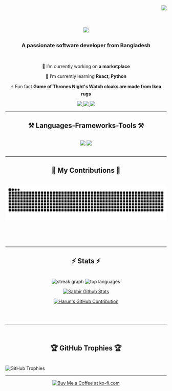 <div align="right">
  <img src="https://visitor-badge.laobi.icu/badge?page_id=sabbir-tanvir.sabbir-tanvir&"  />
</div>

<h1 align="center">
    <img src="https://readme-typing-svg.herokuapp.com/?font=Righteous&size=35&center=true&vCenter=true&width=500&height=70&duration=4000&lines=Hi+There!+👋;+I'm+Sabbir+Tanvir!;" />
</h1>

<h3 align="center">A passionate software developer from Bangladesh</h3>

<br/>

<div align="center">
 
 🔭 I’m currently working on **a marketplace**
 
 🌱 I’m currently learning **React, Python**

⚡ Fun fact **Game of Thrones Night's Watch cloaks are made from Ikea rugs**

 </div>
 
<div align="center"> 
  <a href="sabbirmahmudtanvir@gmail.com">
    <img src="https://img.shields.io/badge/Gmail-333333?style=for-the-badge&logo=gmail&logoColor=red" />
  </a>
  <a href="https://www.linkedin.com/in/sabbir-tanvir/" target="_blank">
    <img src="https://img.shields.io/badge/LinkedIn-0077B5?style=for-the-badge&logo=linkedin&logoColor=white" target="_blank" />
  </a>
  <a href="https://portfolio-sabbir.vercel.app/" target="_blank">
     <img src="https://img.shields.io/badge/Portfolio-FF5722?style=for-the-badge&logo=todoist&logoColor=white" target="_blank" /> <!-- sqlite, safari, google-chrome are other good icon options -->
  </a>
</div>

 <hr/>
 
<h2 align="center">⚒️ Languages-Frameworks-Tools ⚒️</h2>
<br/>
<div align="center">
    <img src="https://skillicons.dev/icons?i=bootstrap,html,css,vscode,github,figma,tailwind,git,r" />
    <img src="https://skillicons.dev/icons?i=nodejs,python,javascript,typescript,express,firebase,mongodb,c,java,nextjs,mysql" /><br>
</div>

<br/>
<hr/>

<div align="center">
  <h2>🐍 My Contributions 🐍</h2>
  <br>
<img alt="snake eating my contributions" src="https://raw.githubusercontent.com/sabbir-tanvir/sabbir-tanvir/output/github-contribution-grid-snake.svg" />
  
  <br/><br/><br/>
</div>

<hr/>

<h2 align="center">⚡ Stats ⚡</h2>
<br>
<div align=center>
  <img src="https://streak-stats.demolab.com?user=sabbir-tanvir&locale=en&mode=daily&theme=dracula&hide_border=false&border_radius=5" height="150" alt="streak graph"/>
  <img src="https://github-readme-stats.vercel.app/api/top-langs?username=sabbir-tanvir&locale=en&hide_title=false&layout=compact&card_width=320&langs_count=5&theme=dracula&hide_border=false" height="150" alt="top languages"/>
</div>
<div align=center>
<p align="center">
  <a href="https://github.com/sabbir-tanvir"><img alt="Sabbir Github Stats" src="https://denvercoder1-github-readme-stats.vercel.app/api?username=sabbir-  tanvir&show_icons=true&count_private=true&theme=react&border_color=7F3FBF&bg_color=0D1117&title_color=F85D7F&icon_color=F8D866" height="192px" width="49.5%"/></a>

  <a href="https://github.com/sabbir-tanvir"><img src="https://github-profile-summary-cards.vercel.app/api/cards/profile-details?username=sabbir-tanvir&theme=radical" alt="Harun's GitHub Contribution"/></a>
</p>
</div>



<br/><br/>

<hr/>

<br/>
<h2 align="center">🏆 GitHub Trophies 🏆</h2>
<br/>
<img src="https://github-profile-trophy.vercel.app/?username=sabbir-tanvir&theme=onestar&no-frame=false&no-bg=false&margin-w=4" alt="GitHub Trophies"/>
<br/>
<hr/>
<div align="center">
<a href='https://ko-fi.com/sabbir30630' target='_blank'><img height='64' style='border:0px;height:64px;' src='https://storage.ko-fi.com/cdn/kofi1.png?v=3' border='0' alt='Buy Me a Coffee at ko-fi.com'></a>
</div>

<br/>
